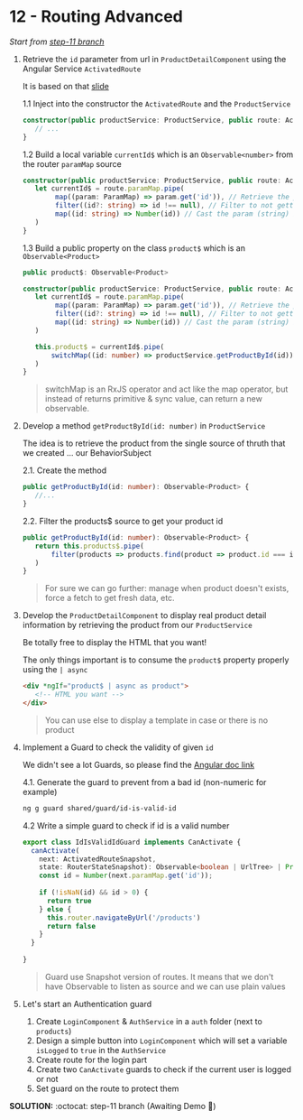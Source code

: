 # 12 - Routing Advanced
  
*Start from [step-11 branch](https://github.com/blongearet/angular-course-app/tree/step-11)*
  
1. Retrieve the `id` parameter from url in `ProductDetailComponent` using the Angular Service `ActivatedRoute`

    It is based on that [slide](https://docs.google.com/presentation/d/1DVvQNV51gI9GVqL22PNTqEtUmnbHRHT64YrSJYymVdY/edit#slide=id.g3b9169bdfa_0_151)
    
    1.1 Inject into the constructor the `ActivatedRoute` and the `ProductService`
    
    ```ts
    constructor(public productService: ProductService, public route: ActivatedRoute) {
       // ...
    }
    ```
    
    1.2 Build a local variable `currentId$` which is an `Observable<number>` from the router `paramMap` source
    
    ```ts
    constructor(public productService: ProductService, public route: ActivatedRoute) {
       let currentId$ = route.paramMap.pipe(
            map((param: ParamMap) => param.get('id')), // Retrieve the param with key 'id'
            filter((id?: string) => id !== null), // Filter to not getting null value
            map((id: string) => Number(id)) // Cast the param (string) into a number
       )
    }
    ```
    
    1.3 Build a public property on the class `product$` which is an `Observable<Product>`
    
    ```ts
    public product$: Observable<Product>
    
    constructor(public productService: ProductService, public route: ActivatedRoute) {
       let currentId$ = route.paramMap.pipe(
            map((param: ParamMap) => param.get('id')), // Retrieve the param with key 'id'
            filter((id?: string) => id !== null), // Filter to not getting null value
            map((id: string) => Number(id)) // Cast the param (string) into a number
       )
   
       this.product$ = currentId$.pipe(
           switchMap((id: number) => productService.getProductById(id)) // productService.getProductById doesn't exists, we'll create it next
       )
    }
    ```
   
   > switchMap is an RxJS operator and act like the map operator, but instead of returns primitive & sync value, can return a new observable.
   
2. Develop a method `getProductById(id: number)` in `ProductService`

    The idea is to retrieve the product from the single source of thruth that we created ... our BehaviorSubject
    
    2.1. Create the method
    
    ```ts
    public getProductById(id: number): Observable<Product> {
       //...
    }
    ```
   
    2.2. Filter the products$ source to get your product id
    
    ```ts
    public getProductById(id: number): Observable<Product> {
       return this.products$.pipe(
           filter(products => products.find(product => product.id === id))
       )
    }
    ```
   
   > For sure we can go further: manage when product doesn't exists, force a fetch to get fresh data, etc.

3. Develop the `ProductDetailComponent` to display real product detail information by retrieving the product from our `ProductService`

    Be totally free to display the HTML that you want!
    
    The only things important is to consume the `product$` property properly using the `| async`
    
    ```html
    <div *ngIf="product$ | async as product">
       <!-- HTML you want -->
    </div>
    ``` 
    
    > You can use else to display a template in case or there is no product

4. Implement a Guard to check the validity of given `id`

    We didn't see a lot Guards, so please find the [Angular doc link](https://angular.io/guide/router#milestone-5-route-guards)
    
    4.1. Generate the guard to prevent from a bad id (non-numeric for example)
    
    ```bash
    ng g guard shared/guard/id-is-valid-id
    ```
   
    4.2 Write a simple guard to check if id is a valid number
    
    ```ts
    export class IdIsValidIdGuard implements CanActivate {
      canActivate(
        next: ActivatedRouteSnapshot,
        state: RouterStateSnapshot): Observable<boolean | UrlTree> | Promise<boolean | UrlTree> | boolean | UrlTree {
        const id = Number(next.paramMap.get('id'));
            
        if (!isNaN(id) && id > 0) {
          return true
        } else {
          this.router.navigateByUrl('/products')
          return false
        }
      }
      
    }
    ```
   
   > Guard use Snapshot version of routes. It means that we don't have Observable to listen as source and we can use plain values

5. Let's start an Authentication guard

    1. Create `LoginComponent` & `AuthService` in a `auth` folder (next to `products`)
    2. Design a simple button into `LoginComponent` which will set a variable `isLogged` to `true` in the `AuthService`
    3. Create route for the login part
    4. Create two `CanActivate`  guards to check if the current user is logged or not
    5. Set guard on the route to protect them

**SOLUTION:** :octocat: step-11 branch (Awaiting Demo 🚀)
